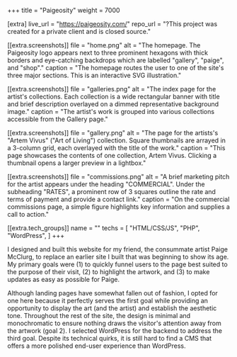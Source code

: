 +++
title = "Paigeosity"
weight = 7000

[extra]
live_url = "https://paigeosity.com/"
repo_url = "?This project was created for a private client and is closed source."

[[extra.screenshots]]
file = "home.png"
alt = "The homepage. The Paigeosity logo appears next to three prominent hexagons with thick borders and eye-catching backdrops which are labelled \"gallery\", \"paige\", and \"shop\"."
caption = "The homepage routes the user to one of the site's three major sections. This is an interactive SVG illustration."

[[extra.screenshots]]
file = "galleries.png"
alt = "The index page for the artist's collections. Each collection is a wide rectangular banner with title and brief description overlayed on a dimmed representative background image."
caption = "The artist's work is grouped into various collections accessible from the Gallery page."

[[extra.screenshots]]
file = "gallery.png"
alt = "The page for the artists's \"Artem Vivus\" (\"Art of Living\") collection. Square thumbnails are arrayed in a 3-column grid, each overlayed with the title of the work."
caption = "This page showcases the contents of one collection, Artem Vivus. Clicking a thumbnail opens a larger preview in a lightbox."

[[extra.screenshots]]
file = "commissions.png"
alt = "A brief marketing pitch for the artist appears under the heading \"COMMERCIAL\". Under the subheading \"RATES\", a prominent row of 3 squares outline the rate and terms of payment and provide a contact link."
caption = "On the commercial commissions page, a simple figure highlights key information and supplies a call to action."

[[extra.tech_groups]]
name = ""
techs = [
    "HTML/CSS/JS",
    "PHP",
    "WordPress",
]
+++

I designed and built this website for my friend, the consummate artist Paige McClurg, to replace an earlier site I built that was beginning to show its age. My primary goals were (1) to quickly funnel users to the page best suited to the purpose of their visit, (2) to highlight the artwork, and (3) to make updates as easy as possible for Paige.

Although landing pages have somewhat fallen out of fashion, I opted for one here because it perfectly serves the first goal while providing an opportunity to display the art (and the artist) and establish the aesthetic tone. Throughout the rest of the site, the design is minimal and monochromatic to ensure nothing draws the visitor's attention away from the artwork (goal 2). I selected WordPress for the backend to address the third goal. Despite its technical quirks, it is still hard to find a CMS that offers a more polished end-user experience than WordPress.
